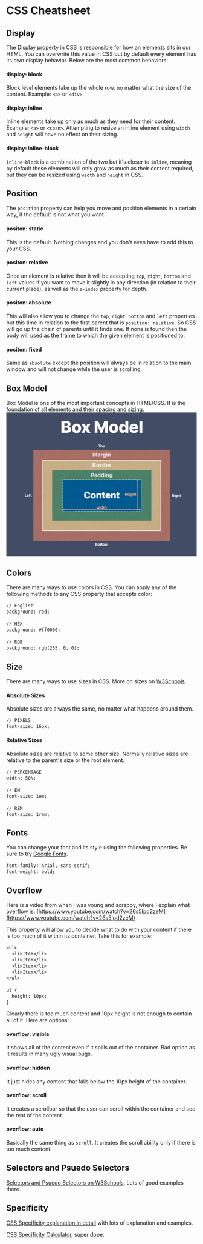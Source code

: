 # CSS Cheatsheet

## Display
The Display property in CSS is responsible for how an elements sits in our HTML. You can overwrite this value in CSS but by default every element has its own display behavior. Below are the most common behaviors:

#### display: block
Block level elements take up the whole row, no matter what the size of the content. Example: `<p>` or `<div>`.

#### display: inline
Inline elements take up only as much as they need for their content. Example: `<a>` or `<span>`. Attempting to resize an inline element using `width` and `height` will have no effect on their sizing.

#### display: inline-block
`inline-block` is a combination of the two but it's closer to `inline`, meaning by default these elements will only grow as much as their content required, but they can be resized using `width` and `height` in CSS.

## Position
The `position` property can help you move and position elements in a certain way, if the default is not what you want.

#### positon: static
This is the default. Nothing changes and you don't even have to add this to your CSS.

#### positon: relative
Once an element is relative then it will be accepting `top`, `right`, `bottom` and `left` values if you want to move it slightly in any direction (in relation to their current place), as well as the `z-index` property for depth.

#### positon: absolute
This will also allow you to change the `top`, `right`, `bottom` and `left` properties but this time in relation to the first parent that is `position: relative`. So CSS will go up the chain of parents until it finds one. If none is found then the body will used as the frame to which the given element is positioned to.

#### positon: fixed
Same as `absolute` except the position will always be in relation to the main window and will not change while the user is scrolling.

## Box Model
Box Model is one of the most important concepts in HTML/CSS. It is the foundation of all elements and their spacing and sizing.
![alt text](https://github.com/ColorCode/web-fundamentals-sept-2019/blob/master/css/box-model.png "Box Model")

## Colors
There are many ways to use colors in CSS. You can apply any of the following methods to any CSS property that accepts color:
```
// English
background: red;

// HEX
background: #ff0000;

// RGB
background: rgb(255, 0, 0);
```

## Size
There are many ways to use sizes in CSS. More on sizes on [W3Schools](https://www.w3schools.com/cssref/css_units.asp).

#### Absolute Sizes
Absolute sizes are always the same, no matter what happens around them.
```
// PIXELS
font-size: 16px;
```

#### Relative Sizes
Absolute sizes are relative to some other size. Normally relative sizes are relative to the parent's size or the root element.
```
// PERCENTAGE
width: 50%;

// EM
font-size: 1em;

// REM
font-size: 1rem;
```

## Fonts
You can change your font and its style using the following properties. Be sure to try [Google Fonts](https://fonts.google.com/).
```
font-family: Arial, sans-serif;
font-weight: bold;
```

## Overflow
Here is a video from when I was young and scrappy, where I explain what overflow is:
[https://www.youtube.com/watch?v=26s5Ipd2zeM](https://www.youtube.com/watch?v=26s5Ipd2zeM)

This property will allow you to decide what to do with your content if there is too much of it within its container. Take this for example:

```
<ul>
  <li>Item</li>
  <li>Item</li>
  <li>Item</li>
  <li>Item</li>
</ul>

ul {
  height: 10px;
}
```

Clearly there is too much content and 10px height is not enough to contain all of it. Here are options:

#### overflow: visible
It shows all of the content even if it spills out of the container. Bad option as it results in many ugly visual bugs.

#### overflow: hidden
It just hides any content that falls below the 10px height of the container.

#### overflow: scroll
It creates a scrollbar so that the user can scroll within the container and see the rest of the content.

#### overflow: auto
Basically the same thing as `scroll`. It creates the scroll ability only if there is too much content.

## Selectors and Psuedo Selectors
[Selectors and Psuedo Selectors on W3Schools](https://www.w3schools.com/cssref/css_selectors.asp). Lots of good examples there.

## Specificity
[CSS Specificity explanation in detail](https://css-tricks.com/specifics-on-css-specificity/) with lots of explanation and examples.

[CSS Specificity Calculator](https://specificity.keegan.st/), super dope.